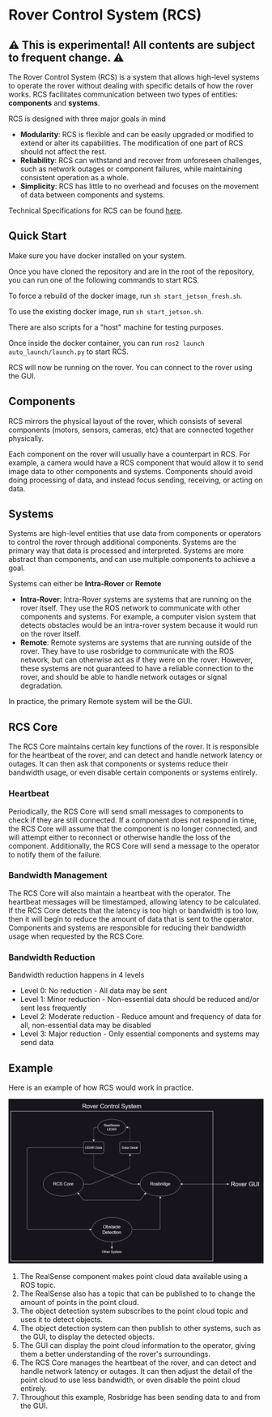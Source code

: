 # Rover Control System (RCS)

## :warning: This is experimental! All contents are subject to frequent change. :warning:

The Rover Control System (RCS) is a system that allows high-level systems to operate the rover without dealing with specific details of how the rover works.
RCS facilitates communication between two types of entities: **components** and **systems**.

RCS is designed with three major goals in mind

- **Modularity**: RCS is flexible and can be easily upgraded or modified to extend or alter its capabilities. The modification of one part of RCS should not affect the rest.
- **Reliability**: RCS can withstand and recover from unforeseen challenges, such as network outages or component failures, while maintaining consistent operation as a whole.
- **Simplicity**: RCS has little to no overhead and focuses on the movement of data between components and systems.

Technical Specifications for RCS can be found [here](./docs/tech_specs.md).

## Quick Start

Make sure you have docker installed on your system.

Once you have cloned the repository and are in the root of the repository, you can run one of the following commands to start RCS.

To force a rebuild of the docker image, run `sh start_jetson_fresh.sh`.

To use the existing docker image, run `sh start_jetson.sh`.

There are also scripts for a "host" machine for testing purposes.

Once inside the docker container, you can run `ros2 launch auto_launch/launch.py` to start RCS.

RCS will now be running on the rover. You can connect to the rover using the GUI.

## Components

RCS mirrors the physical layout of the rover, which consists of several components (motors, sensors, cameras, etc) that are connected together physically.

Each component on the rover will usually have a counterpart in RCS. For example, a camera would have a RCS component that would allow it to send image data to other components and systems. Components should avoid doing processing of data, and instead focus sending, receiving, or acting on data.

## Systems

Systems are high-level entities that use data from components or operators to control the rover through additional components. Systems are the primary way that data is processed and interpreted. Systems are more abstract than components, and can use multiple components to achieve a goal.

Systems can either be **Intra-Rover** or **Remote**

- **Intra-Rover**: Intra-Rover systems are systems that are running on the rover itself. They use the ROS network to communicate with other components and systems. For example, a computer vision system that detects obstacles would be an intra-rover system because it would run on the rover itself.
- **Remote**: Remote systems are systems that are running outside of the rover. They have to use rosbridge to communicate with the ROS network, but can otherwise act as if they were on the rover. However, these systems are not guaranteed to have a reliable connection to the rover, and should be able to handle network outages or signal degradation.

In practice, the primary Remote system will be the GUI.

## RCS Core

The RCS Core maintains certain key functions of the rover. It is responsible for the heartbeat of the rover, and can detect and handle network latency or outages. It can then ask that components or systems reduce their bandwidth usage, or even disable certain components or systems entirely.

### Heartbeat

Periodically, the RCS Core will send small messages to components to check if they are still connected. If a component does not respond in time, the RCS Core will assume that the component is no longer connected, and will attempt either to reconnect or otherwise handle the loss of the component. Additionally, the RCS Core will send a message to the operator to notify them of the failure.

### Bandwidth Management

The RCS Core will also maintain a heartbeat with the operator. The heartbeat messages will be timestamped, allowing latency to be calculated. If the RCS Core detects that the latency is too high or bandwidth is too low, then it will begin to reduce the amount of data that is sent to the operator. Components and systems are responsible for reducing their bandwidth usage when requested by the RCS Core.

### Bandwidth Reduction

Bandwidth reduction happens in 4 levels

- Level 0: No reduction - All data may be sent
- Level 1: Minor reduction - Non-essential data should be reduced and/or sent less frequently
- Level 2: Moderate reduction - Reduce amount and frequency of data for all, non-essential data may be disabled
- Level 3: Major reduction - Only essential components and systems may send data

## Example

Here is an example of how RCS would work in practice.

![RCS Example](./docs/rcs_in_practice.png)

1. The RealSense component makes point cloud data available using a ROS topic.
2. The RealSense also has a topic that can be published to to change the amount of points in the point cloud.
3. The object detection system subscribes to the point cloud topic and uses it to detect objects.
4. The object detection system can then publish to other systems, such as the GUI, to display the detected objects.
5. The GUI can display the point cloud information to the operator, giving them a better understanding of the rover's surroundings.
6. The RCS Core manages the heartbeat of the rover, and can detect and handle network latency or outages. It can then adjust the detail of the point cloud to use less bandwidth, or even disable the point cloud entirely.
7. Throughout this example, Rosbridge has been sending data to and from the GUI.
